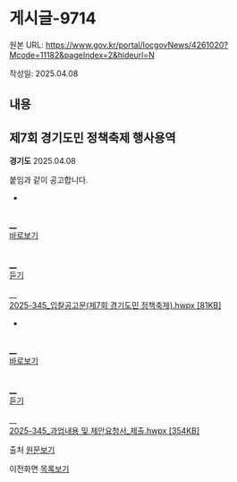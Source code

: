 # 게시글-9714

원본 URL: https://www.gov.kr/portal/locgovNews/4261020?Mcode=11182&pageIndex=2&hideurl=N

작성일: 2025.04.08

## 내용

## 제7회 경기도민 정책축제 행사용역

**경기도** 2025.04.08

붙임과 같이 공고합니다.   
  


  

  *   
[  
__  
바로보기  
](javascript:void\(0\); "새창으로 이동")  
[  
__  
듣기  
](javascript:void\(0\); "새창으로 이동")  
__  
[2025-345_입찰공고문(제7회 경기도민 정책축제).hwpx [81KB]](https://www.gg.go.kr/cmmn/download.do?idx=864065 "다운로드")  

  

  *   
[  
__  
바로보기  
](javascript:void\(0\); "새창으로 이동")  
[  
__  
듣기  
](javascript:void\(0\); "새창으로 이동")  
__  
[2025-345_과업내용 및 제안요청서_제출.hwpx [354KB]](https://www.gg.go.kr/cmmn/download.do?idx=864066 "다운로드")  

  



출처 [원문보기](https://www.gg.go.kr/bbs/boardView.do?bIdx=164800085&bsIdx=469&bcIdx=0&menuId=1547&isManager=false&isCharge=false&page=1 "새창열림")

이전화면 [목록보기](javascript:fn_ntadmList\(\))
